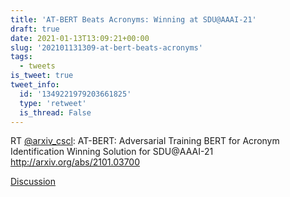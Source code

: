 ```yaml
---
title: 'AT-BERT Beats Acronyms: Winning at SDU@AAAI-21'
draft: true
date: 2021-01-13T13:09:21+00:00
slug: '202101131309-at-bert-beats-acronyms'
tags:
  - tweets
is_tweet: true
tweet_info:
  id: '1349221979203661825'
  type: 'retweet'
  is_thread: False
---
```




RT [@arxiv_cscl](https://x.com/arxiv_cscl): AT-BERT: Adversarial Training BERT for Acronym Identification Winning Solution for SDU@AAAI-21 <http://arxiv.org/abs/2101.03700>

[Discussion](https://x.com/sytelus/status/1349221979203661825)
